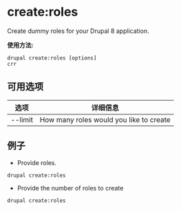 # create:roles
Create dummy roles for your Drupal 8 application.

**使用方法:**
```
drupal create:roles [options]
crr
```

## 可用选项
选项 | 详细信息
-------|-------------
--limit | How many roles would you like to create

## 例子
* Provide roles.
```
drupal create:roles
```
* Provide the number of roles to create
```
drupal create:roles
```
